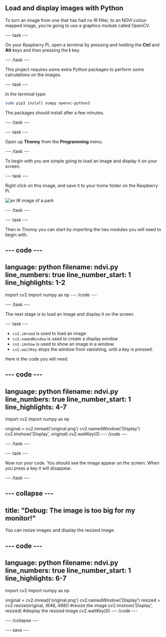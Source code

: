 ## Load and display images with Python

<div style="display: flex; flex-wrap: wrap">
<div style="flex-basis: 200px; flex-grow: 1; margin-right: 15px;">
To turn an image from one that has had no IR filter, to an NDVI colour mapped image, you're going to use a graphics module called OpenCV.
</div>
</div>

--- task ---

On your Raspberry Pi, open a terminal by pressing and holding the **Ctrl** and **Alt** keys and then pressing the **t** key.

--- /task ---

This project requires some extra Python packages to perform some calculations on the images.

--- task ---

In the terminal type:

```bash
sudo pip3 install numpy openvc-python3
```

The packages should install after a few minutes.

--- /task ---

--- task ---

Open up **Thonny** from the **Programming** menu.

--- /task ---

To begin with you are simple going to load an image and display it on your screen.

--- task ---

Right click on this image, and save it to your home folder on the Raspberry Pi.

![an IR image of a park](images/park.png)

--- /task ---

--- task ---

Then in Thonny you can start by importing the two modules you will need to begin with.

--- code ---
---
language: python
filename: ndvi.py
line_numbers: true
line_number_start: 1
line_highlights: 1-2
---
import cv2
import numpy as np
--- /code ---

--- /task ---

The next stage is to load an image and display it on the screen.

--- task ---

- `cv2.imread` is used to load an image
- `cv2.namedWindow` is used to create a display window
- `cv2.imshow` is used to show an image in a window.
- `cv2.waitKey` stops the window from vanishing, until a key is pressed.

Here is the code you will need.

--- code ---
---
language: python
filename: ndvi.py
line_numbers: true
line_number_start: 1
line_highlights: 4-7
---
import cv2
import numpy as np

original = cv2.imread('original.png')
cv2.namedWindow('Display')
cv2.imshow('Display', original)
cv2.waitKey(0)
--- /code ---

--- /task ---

--- task ---

Now run your code. You should see the image appear on the screen. When you press a key it will disappear.

--- /task ---

--- collapse ---
---
title: "Debug: The image is too big for my monitor!"
---

You can resize images and display the resized image.

--- code ---
---
language: python
filename: ndvi.py
line_numbers: true
line_number_start: 1
line_highlights: 6-7
---
import cv2
import numpy as np

original = cv2.imread('original.png')
cv2.namedWindow('Display')
resized = cv2.resize(original, (648, 488)) #resize the image
cv2.imshow('Display', resized) #display the resized image
cv2.waitKey(0)
--- /code ---

--- /collapse ---

--- save ---